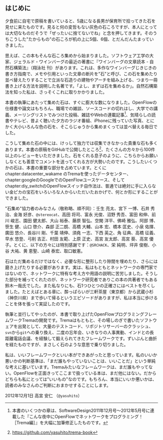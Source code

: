 <section class="foreword">

# はじめに

夕食前に自宅で原稿を書いていると、5歳になる長男が保育所で拾ってきた石を見せに来たものです。見ると何の変哲もない灰色の石ころですが、本人にとっては大切なものだそうで「ぜったいに捨てないでね」と念を押してきます。そのうちこうした"たからもの"の石ころが机の上に5個、6個、とだんだんたまっていきました。

思えば、この本もそんな石ころ集めから始まりました。ソフトウェア工学の大家、ジェラルド・ワインバーグの最近の著書に『ワインバーグの文章読本 - 自然石構築法』（翔泳社 刊）があります。これは、多作なワインバーグじきじきの書き方指南で、メモや引用といった文章の断片を"石"と呼び、この石を集めたり並べ替えたりすることで立派な石造りの建物やアーチを組み上げる、つまり一冊書き上げる方法を説明した名著です。「よし、まずは石を集めるか」。自然石構築法を知った私は、さっそくこれに取りかかりました。

本書の執筆にあたって集めた石は、すぐに膨大な数になりました。OpenFlowの仕様書や論文はもちろん、職場での雑談、ソースコードの切れはし、大学での講義、メーリングリストでみつけた投稿、雑誌やWebの連載記事[^1]、気晴らしの読書やテレビ、昔よく聴いた夕方のラジオ番組、iPhoneに残っていた写真、とにかく大小いろんな色の石を、そこらじゅうから集めまくっては並べ替える毎日でした。

[^1]: 本書のいくつかの章は、SoftwareDesign2011年12月号〜2012年5月号に連載した『こんな夜中にOpenFlowでネットワークをプログラミング！［Trema編］』を大幅に加筆修正したものです。

こうして集めた石の中には、けっして独力では収集できなかった貴重な石も多くあります。本書の原稿をGitHubで公開したところ[^2]、たくさんの方々から100件以上のレビューをいただきました。石をくれる息子のように、こちらからお願いしなくとも善意でコメントを送ってくれる方が大勢いたのです。こうしたいくつかの石は、本書の重要な部分を占めています。とくに chapter:datacenter\_wakame のTremaを使ったデータセンター、chapter:googleのGoogleでのOpenFlowユースケース、そしてchapter:diy\_switchのOpenFlowスイッチ自作法は、普通では絶対に手に入らない金ピカの宝石をいろいろな人からいただいたおかげで、何とか形にすることができました。

[^2]: https://github.com/yasuhito/trema-book

"石集め"協力者のみなさん（敬称略、順不同）：壬生 亮太、宮下 一博、石井 秀治、金海 好彦、`@stereocat`、高田 将司、富永 光俊、沼野 秀吾、富田 和伸、前川 峻志、園田 健太郎、大山 裕泰、藤原 智弘、空閑 洋平、佛崎 雅弘、阿部 博、笹生 健、山口 啓介、森部 正二朗、高橋 大輔、山本 宏、橋本 匡史、小泉 佑揮、廣田 悠介、長谷川 剛、千葉 靖伸、須堯 一志、下西 英之、角 征典、高橋 征義、早水 悠登、弓削 吉正、村田 友範、上原 正史、高宮 友太郎、高宮 葵、高宮 優子。とくに、以下の方々には特別感謝です：`@SRCHACK`、栄 純明、坪井 俊樹、小谷 大祐、黄 恵聖、山崎 泰宏、取口敏憲。

石はただ集めるだけではなく、必要な形に整形したり隙間を埋めたり、さらには磨き上げたりする必要があります。実は、私はもともとネットワークの専門家ではないので、ネットワークに特有な考え方や用語の説明に苦労しました。そうした部分を補ってくれたのが、ネットワーク研究者でありこの本の共著者でもある鈴木一哉氏でした。また私なりにも、石1つひとつの正確さにはベストを尽くしました。たとえばとある章に、酔っぱらいが三軒茶屋（東京都）から武蔵小杉（神奈川県）まで歩いて帰るというエピソードがありますが、私は本当に歩けることを体を張って実証したのです。

執筆と並行してやったのが、本書で取り上げたOpenFlowプログラミングフレームワークTremaの開発です。Tremaはもともと、その場しのぎで書いたソフトウェアを出発として、大量のテストコード、リポジトリサーバーのクラッシュ、`svn`から`git`への乗り換え、二度の忘年会、いきなりの人事異動、インドとの長距離電話会議、を経験して鍛えられてきたフレームワークです。ずいぶんと曲折を経たものですが、まさしく石のような意思で乗り切りました。

私は、いいフレームワークといい本ができあがったと思っています。私のいいか悪いかの判断基準は、「まだ誰もやっていないことは、いいことだ」という単純な考えに基いています。Tremaみたいなフレームワークは、まだ誰もやってない。OpenFlowを正面きってここまで扱っている本は、まだ他にはない。だからどちらも私にとっては"いいもの"なのです。もちろん、本当にいいか悪いかは、読者のみなさんのご判断におまかせすることにします。

2012年12月1日 高宮 安仁 （`@yasuhito`）

</section>
